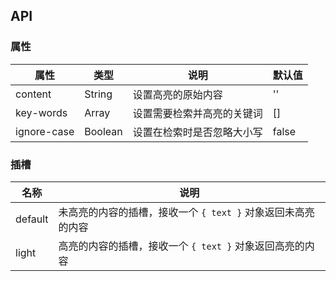 ## API

### 属性

| 属性        | 类型    | 说明                       | 默认值 |
| ----------- | ------- | -------------------------- | ------ |
| content     | String  | 设置高亮的原始内容         | ''     |
| key-words   | Array   | 设置需要检索并高亮的关键词 | []     |
| ignore-case | Boolean | 设置在检索时是否忽略大小写 | false  |

### 插槽

| 名称    | 说明                                                         |
| ------- | ------------------------------------------------------------ |
| default | 未高亮的内容的插槽，接收一个 `{ text }` 对象返回未高亮的内容 |
| light   | 高亮的内容的插槽，接收一个 `{ text }` 对象返回高亮的内容     |
